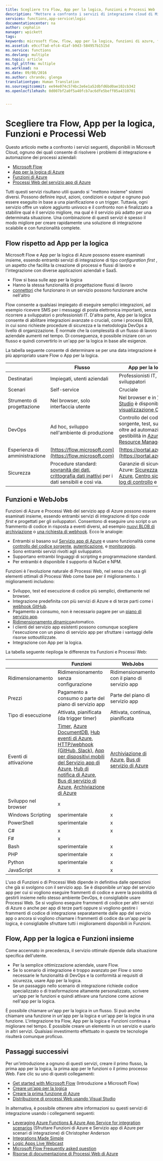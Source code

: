 ```yaml
---
title: Scegliere tra Flow, App per la logica, Funzioni e Processi Web | Documentazione Microsoft
description: "Mettere a confronto i servizi di integrazione cloud di Microsoft e decidere quali è consigliabile usare."
services: functions,app-service\logic
documentationcenter: na
author: cephalin
manager: wpickett
tags: 
keywords: microsoft flow, flow, app per la logica, funzioni di azure, funzioni, processi web di azure, processi web, elaborazione di eventi, calcolo dinamico, architettura senza server
ms.assetid: e9ccf7ad-efc4-41af-b9d3-584957b1515d
ms.service: functions
ms.devlang: multiple
ms.topic: article
ms.tgt_pltfrm: multiple
ms.workload: na
ms.date: 09/08/2016
ms.author: chrande; glenga
translationtype: Human Translation
ms.sourcegitcommit: ee94e074c574bc2e6e1a52dbfd6bd0ae102cb342
ms.openlocfilehash: 0d007bf2a0f5a40fcb7ac6dfe5beff05a4310701


---
```

# <a name="choose-between-flow-logic-apps-functions-and-webjobs"></a>Scegliere tra Flow, App per la logica, Funzioni e Processi Web
Questo articolo mette a confronto i servizi seguenti, disponibili in Microsoft Cloud, ognuno dei quali consente di risolvere i problemi di integrazione e automazione dei processi aziendali:

* [Microsoft Flow](https://flow.microsoft.com/)
* [App per la logica di Azure](https://azure.microsoft.com/services/logic-apps/)
* [Funzioni di Azure](https://azure.microsoft.com/services/functions/)
* [Processi Web del servizio app di Azure](../app-service-web/web-sites-create-web-jobs.md)

Tutti questi servizi risultano utili quando si "mettono insieme" sistemi diversi. Possono definire input, azioni, condizioni e output e ognuno può essere eseguito in base a una pianificazione o un trigger. Tuttavia, ogni servizio offre un valore aggiunto univoco e il confronto non è finalizzato a stabilire qual è il servizio migliore, ma qual è il servizio più adatto per una determinata situazione. Una combinazione di questi servizi è spesso il modo migliore per creare rapidamente una soluzione di integrazione scalabile e con funzionalità complete.

<a name="flow"></a>

## <a name="flow-vs-logic-apps"></a>Flow rispetto ad App per la logica
Microsoft Flow e App per la logica di Azure possono essere esaminati insieme, essendo entrambi servizi di integrazione di tipo *configuration first* , un aspetto che facilita la creazione di processi e flussi di lavoro e l'integrazione con diverse applicazioni aziendali e SaaS. 

* Flow si basa sulle app per la logica
* Hanno la stessa funzionalità di progettazione flussi di lavoro
* [connettori](../connectors/apis-list.md) che funzionano in un servizio possono funzionare anche nell'altro

Flow consente a qualsiasi impiegato di eseguire semplici integrazioni, ad esempio ricevere SMS per i messaggi di posta elettronica importanti, senza ricorrere a sviluppatori o professionisti IT. D'altra parte, App per la logica consente di abilitare integrazioni avanzate o cruciali, come i processi B2B, in cui sono richieste procedure di sicurezza e la metodologia DevOps a livello di organizzazione. È normale che la complessità di un flusso di lavoro aziendale aumenti nel tempo. Di conseguenza, è possibile iniziare con un flusso e quindi convertirlo in un'app per la logica in base alle esigenze.

La tabella seguente consente di determinare se per una data integrazione è più appropriato usare Flow o App per la logica.

|  | Flusso | App per la logica |
| --- | --- | --- |
| Destinatari |Impiegati, utenti aziendali |Professionisti IT, sviluppatori |
| Scenari |Self-service |Cruciale |
| Strumento di progettazione |Nel browser, solo interfaccia utente |Nel browser e in [Visual Studio](../logic-apps/logic-apps-deploy-from-vs.md) è disponibile la [visualizzazione Codice](../logic-apps/logic-apps-author-definitions.md) |
| DevOps |Ad hoc, sviluppo nell'ambiente di produzione |Controllo del codice sorgente, test, supporto, oltre ad automazione e gestibilità in [Azure Resource Manager](../logic-apps/logic-apps-arm-provision.md) |
| Esperienza di amministrazione |[https://flow.microsoft.com](https://flow.microsoft.com) |[https://portal.azure.com](https://portal.azure.com) |
| Sicurezza |Procedure standard: [sovranità dei dati](https://wikipedia.org/wiki/Technological_Sovereignty), [crittografia dati inattivi](https://wikipedia.org/wiki/Data_at_rest#Encryption) per i dati sensibili e così via. |Garanzie di sicurezza di Azure: [Sicurezza di Azure](https://www.microsoft.com/trustcenter/Security/AzureSecurity), [Centro sicurezza](https://azure.microsoft.com/services/security-center/), [log di controllo](https://azure.microsoft.com/blog/azure-audit-logs-ux-refresh/) e altro. |

<a name="function"></a>

## <a name="functions-vs-webjobs"></a>Funzioni e WebJobs
Funzioni di Azure e Processi Web del servizio app di Azure possono essere esaminati insieme, essendo entrambi servizi di integrazione di tipo *code first* e progettati per gli sviluppatori. Consentono di eseguire uno script o un frammento di codice in risposta a eventi diversi, ad esempio [nuovi BLOB di archiviazione](functions-bindings-storage.md) o [una richiesta di webhook](functions-bindings-http-webhook.md). Ecco le analogie: 

* Entrambi si basano sul [Servizio app di Azure](../app-service/app-service-value-prop-what-is.md) e usano funzionalità come [controllo del codice sorgente](../app-service-web/app-service-continuous-deployment.md), [autenticazione](../app-service/app-service-authentication-overview.md), e [monitoraggio](../app-service-web/web-sites-monitor.md).
* Sono entrambi servizi rivolti agli sviluppatori.
* Supportano entrambi linguaggi di scripting e programmazione standard.
* Per entrambi è disponibile il supporto di NuGet e NPM.

Funzioni è l'evoluzione naturale di Processi Web, nel senso che usa gli elementi ottimali di Processi Web come base per il miglioramento. I miglioramenti includono: 

* Sviluppo, test ed esecuzione di codice più semplici, direttamente nel browser.
* Integrazione predefinita con più servizi di Azure e di terze parti come i [webhook GitHub](https://developer.github.com/webhooks/creating/).
* Pagamento a consumo, non è necessario pagare per un [piano di servizio app](../app-service/azure-web-sites-web-hosting-plans-in-depth-overview.md).
* [Ridimensionamento dinamico](functions-scale.md)automatico.
* I clienti del servizio app esistenti possono comunque scegliere l'esecuzione con un piano di servizio app per sfruttare i vantaggi delle risorse sottoutilizzate.
* Integrazione con App per la logica.

La tabella seguente riepiloga le differenze tra Funzioni e Processi Web:

|  | Funzioni | WebJobs |
| --- | --- | --- |
| Ridimensionamento |Ridimensionamento senza configurazione |Ridimensionamento con il piano di servizio app |
| Prezzi |Pagamento a consumo o parte del piano di servizio app |Parte del piano di servizio app |
| Tipo di esecuzione |Attivata, pianificata (da trigger timer) |Attivata, continua, pianificata |
| Eventi di attivazione |[Timer](functions-bindings-timer.md), [Azure DocumentDB](functions-bindings-documentdb.md), [Hub eventi di Azure](functions-bindings-event-hubs.md), [HTTP/webhook (GitHub, Slack)](functions-bindings-http-webhook.md), [App per dispositivi mobili del Servizio app di Azure](functions-bindings-mobile-apps.md), [Hub di notifica di Azure](functions-bindings-notification-hubs.md), [Bus di servizio di Azure](functions-bindings-service-bus.md), [Archiviazione di Azure](functions-bindings-storage.md) |[Archiviazione di Azure](../app-service-web/websites-dotnet-webjobs-sdk-storage-blobs-how-to.md), [Bus di servizio di Azure](../app-service-web/websites-dotnet-webjobs-sdk-service-bus.md) |
| Sviluppo nel browser |x | |
| Windows Scripting |sperimentale |x |
| PowerShell |sperimentale |x |
| C# |x |x |
| F# |x | |
| Bash |sperimentale |x |
| PHP |sperimentale |x |
| Python |sperimentale |x |
| JavaScript |x |x |

L'uso di Funzioni o di Processi Web dipende in definitiva dalle operazioni che già si svolgono con il servizio app. Se è disponibile un'app del servizio app per cui si vogliono eseguire frammenti di codice e avere la possibilità di gestirli insieme nello stesso ambiente DevOps, è consigliabile usare Processi Web. Se si vogliono eseguire frammenti di codice per altri servizi di Azure o anche per app di terze parti oppure si vogliono gestire i frammenti di codice di integrazione separatamente dalle app del servizio app o ancora si vogliono chiamare i frammenti di codice da un'app per la logica, è consigliabile sfruttare tutti i miglioramenti disponibili in Funzioni.  

<a name="together"></a>

## <a name="flow-logic-apps-and-functions-together"></a>Flow, App per la logica e Funzioni insieme
Come accennato in precedenza, il servizio ottimale dipende dalla situazione specifica dell'utente. 

* Per la semplice ottimizzazione aziendale, usare Flow.
* Se lo scenario di integrazione è troppo avanzato per Flow o sono necessarie le funzionalità di DevOps e la conformità ai requisiti di sicurezza, usare App per la logica.
* Se un passaggio nello scenario di integrazione richiede codice specializzato o di trasformazione altamente personalizzato, scrivere un'app per le funzioni e quindi attivare una funzione come azione nell'app per la logica.

È possibile chiamare un'app per la logica in un flusso. Si può anche chiamare una funzione in un'app per la logica e un'app per la logica in una funzione. L'integrazione tra Flow, App per la logica e Funzioni continua a migliorare nel tempo. È possibile creare un elemento in un servizio e usarlo in altri servizi. Qualsiasi investimento effettuato in queste tre tecnologie risulterà comunque proficuo.

## <a name="next-steps"></a>Passaggi successivi
Per un'introduzione a ognuno di questi servizi, creare il primo flusso, la prima app per la logica, la prima app per le funzioni o il primo processo Web. Fare clic su uno di questi collegamenti:

* [Get started with Microsoft Flow](https://flow.microsoft.com/en-us/documentation/getting-started/) (Introduzione a Microsoft Flow)
* [Creare un'app per la logica](../logic-apps/logic-apps-create-a-logic-app.md)
* [Creare la prima funzione di Azure](functions-create-first-azure-function.md)
* [Distribuzione di processi Web usando Visual Studio](../app-service-web/websites-dotnet-deploy-webjobs.md)

In alternativa, è possibile ottenere altre informazioni su questi servizi di integrazione usando i collegamenti seguenti:

* [Leveraging Azure Functions & Azure App Service for integration scenarios](http://www.biztalk360.com/integrate-2016-resources/leveraging-azure-functions-azure-app-service-integration-scenarios/) (Sfruttare Funzioni di Azure e Servizio app di Azure per scenari di integrazione) di Christopher Anderson
* [Integrations Made Simple](http://www.biztalk360.com/integrate-2016-resources/integrations-made-simple/)
* [Logic Apps Live Webcast](http://aka.ms/logicappslive)
* [Microsoft Flow Frequently asked question](https://flow.microsoft.com/documentation/frequently-asked-questions/)
* [Risorse di documentazione di Processi Web di Azure](../app-service-web/websites-webjobs-resources.md)




<!--HONumber=Jan17_HO3-->


